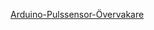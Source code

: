[Arduino-Pulssensor-Övervakare](https://storagearduino2.blob.core.windows.net/blobcontainer2/arduinohub1/00/2023/12/29/17/05.json)
